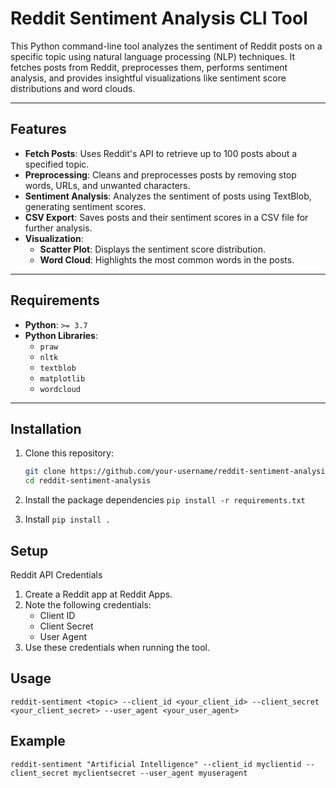 # Reddit Sentiment Analysis CLI Tool
This Python command-line tool analyzes the sentiment of Reddit posts on a specific topic using natural language processing (NLP) techniques. It fetches posts from Reddit, preprocesses them, performs sentiment analysis, and provides insightful visualizations like sentiment score distributions and word clouds.

---

## Features
- **Fetch Posts**: Uses Reddit's API to retrieve up to 100 posts about a specified topic.
- **Preprocessing**: Cleans and preprocesses posts by removing stop words, URLs, and unwanted characters.
- **Sentiment Analysis**: Analyzes the sentiment of posts using TextBlob, generating sentiment scores.
- **CSV Export**: Saves posts and their sentiment scores in a CSV file for further analysis.
- **Visualization**: 
  - **Scatter Plot**: Displays the sentiment score distribution.
  - **Word Cloud**: Highlights the most common words in the posts.

---

## Requirements
- **Python**: `>= 3.7`
- **Python Libraries**:
  - `praw`
  - `nltk`
  - `textblob`
  - `matplotlib`
  - `wordcloud`

---

## Installation
1. Clone this repository:
   ```bash
   git clone https://github.com/your-username/reddit-sentiment-analysis.git
   cd reddit-sentiment-analysis

2. Install the package dependencies
   ```pip install -r requirements.txt```

3. Install
   ```pip install .```

## Setup
Reddit API Credentials
1. Create a Reddit app at Reddit Apps.
2. Note the following credentials:
    - Client ID
    - Client Secret
    - User Agent
3. Use these credentials when running the tool.

## Usage
```reddit-sentiment <topic> --client_id <your_client_id> --client_secret <your_client_secret> --user_agent <your_user_agent>```

## Example
```reddit-sentiment "Artificial Intelligence" --client_id myclientid --client_secret myclientsecret --user_agent myuseragent```

